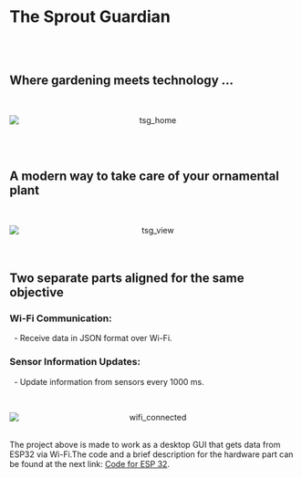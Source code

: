 ﻿# The Sprout Guardian
  <br><br>
  ## Where gardening meets technology ...
<br>
<p align="center">
<img src="https://github.com/andrei-crisu/TheSproutGuardian/assets/68897925/411713b7-b8ef-4cd2-b005-66e4969c27dd" alt="tsg_home" style="display: block; margin: auto;">  
  
  <br><br>
</p>

  ## A modern way to take care of your ornamental plant
  <br>
 <p align="center">
  <img src="https://github.com/andrei-crisu/TheSproutGuardian/assets/68897925/4905ec2f-4da0-44b9-9ef8-a932301c1e2b" alt="tsg_view" style="display: block; margin: auto;">
  
  <br>
  <br>
 </p> 

<p align="center">
  <h2>Two separate parts aligned for the same objective</h2>
</p>

<p align="left">
  <h3> Wi-Fi Communication: </h3>
  &nbsp;&nbsp;- Receive data in JSON format over Wi-Fi.
  <br>
  <h3> Sensor Information Updates: </h3>
  &nbsp;&nbsp;- Update information from sensors every 1000 ms.
</p>

<br>
   <p align="center">
   <img src="https://github.com/andrei-crisu/TheSproutGuardian/assets/68897925/223ec6cc-3fce-41dd-ab4a-490d7bfdcfee" alt="wifi_connected" style="display: block; margin: auto;">
  <br>


The project above is made to work as a desktop GUI that gets data from ESP32 via Wi-Fi.The code and a brief description for the hardware part can be found at the next link: [Code for ESP 32](https://github.com/andrei-crisu/TheSproutGuardian-ESP32-code).

</p>





